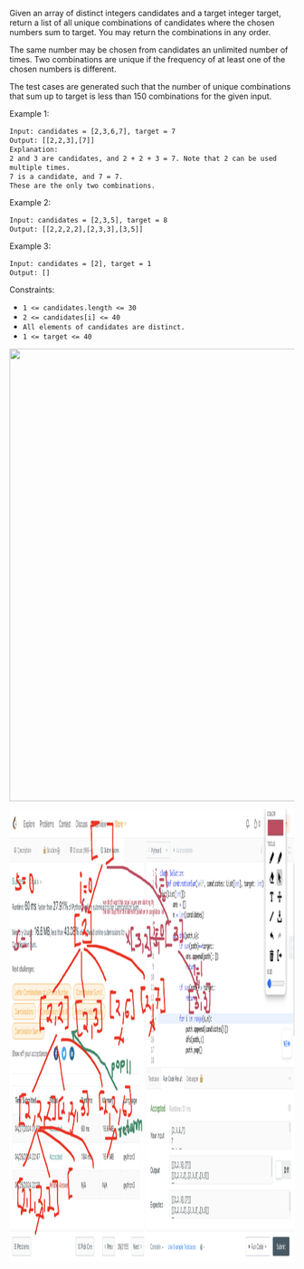 Given an array of distinct integers candidates and a target integer target, return a list of all unique combinations of candidates where the chosen numbers sum to target. You may return the combinations in any order.

The same number may be chosen from candidates an unlimited number of times. Two combinations are unique if the frequency of at least one of the chosen numbers is different.

The test cases are generated such that the number of unique combinations that sum up to target is less than 150 combinations for the given input.

 
Example 1:
```
Input: candidates = [2,3,6,7], target = 7
Output: [[2,2,3],[7]]
Explanation:
2 and 3 are candidates, and 2 + 2 + 3 = 7. Note that 2 can be used multiple times.
7 is a candidate, and 7 = 7.
These are the only two combinations.
```
Example 2:
```
Input: candidates = [2,3,5], target = 8
Output: [[2,2,2,2],[2,3,3],[3,5]]
```
Example 3:
```
Input: candidates = [2], target = 1
Output: []
``` 

Constraints:

-  `1 <= candidates.length <= 30`
- `2 <= candidates[i] <= 40`
- `All elements of candidates are distinct.`
- `1 <= target <= 40`


<p align = "center">
    <img src = "/submissionImages/LC_39_Combination_Sum.png" align ="center" width="1000" height= "800"></img>
</p>

<p align = "center">
    <img src = "/submissionImages/LC_39_Combination_Sum_2.png" align ="center" width="1000" height= "800"></img>
</p>